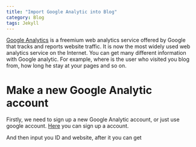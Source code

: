 ```yaml
---
title: "Import Google Analytic into Blog"
category: Blog
tags: Jekyll
---
```


[Google Analytics](https://en.wikipedia.org/wiki/Google_Analytics) is a freemium web analytics service offered by Google that tracks and reports website traffic. It is now the most widely used web analytics service on the Internet. You can get many different information with Google analytic. For example, where is the user who visited you blog from, how long he stay at your pages and so on.

# Make a new Google Analytic account

Firstly, we need to sign up a new Google Analytic account, or just use google account. [Here](https://analytics.google.com/analytics/web/?authuser=0#provision/SignUp/) you can sign up a account.

And then input you ID and website, after it you can get 
